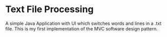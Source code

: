 
# Text File Processing


A simple Java Application with UI which switches words and lines in a .txt file. 
This is my first implementation of the MVC software design pattern.
